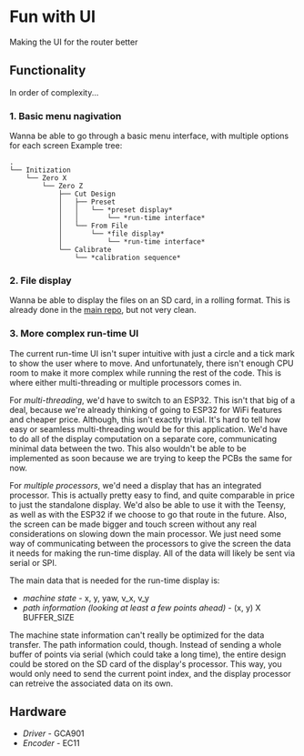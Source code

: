 # Fun with UI
Making the UI for the router better

## Functionality
In order of complexity...
### 1. Basic menu nagivation
Wanna be able to go through a basic menu interface, with multiple options for each screen
Example tree:
```
.
└── Initization
    └── Zero X
        └── Zero Z
            ├── Cut Design
            │   ├── Preset
            │   │   └── *preset display*
            │   │       └── *run-time interface*
            │   └── From File
            │       └── *file display*
            │           └── *run-time interface*
            └── Calibrate
                └── *calibration sequence*
```
### 2. File display
Wanna be able to display the files on an SD card, in a rolling format. This is already done in the [main repo](https://github.com/camchaney/handheld-cnc/blob/ecf91b87ccc00b31abd9c8516a26ed839b1f7e69/main/src/ui/display.cpp#L154), but not very clean.

### 3. More complex run-time UI
The current run-time UI isn't super intuitive with just a circle and a tick mark to show the user where to move. And unfortunately, there isn't enough CPU room to make it more complex while running the rest of the code. This is where either multi-threading or multiple processors comes in.

For *multi-threading*, we'd have to switch to an ESP32. This isn't that big of a deal, because we're already thinking of going to ESP32 for WiFi features and cheaper price. Although, this isn't exactly trivial. It's hard to tell how easy or seamless multi-threading would be for this application. We'd have to do all of the display computation on a separate core, communicating minimal data between the two. This also wouldn't be able to be implemented as soon because we are trying to keep the PCBs the same for now.

For *multiple processors*, we'd need a display that has an integrated processor. This is actually pretty easy to find, and quite comparable in price to just the standalone display. We'd also be able to use it with the Teensy, as well as with the ESP32 if we choose to go that route in the future. Also, the screen can be made bigger and touch screen without any real considerations on slowing down the main processor. We just need some way of communicating between the processors to give the screen the data it needs for making the run-time display. All of the data will likely be sent via serial or SPI.

The main data that is needed for the run-time display is:
- _machine state_ - x, y, yaw, v_x, v_y
- _path information (looking at least a few points ahead)_ - (x, y) X BUFFER_SIZE

The machine state information can't really be optimized for the data transfer. The path information could, though. Instead of sending a whole buffer of points via serial (which could take a long time), the entire design could be stored on the SD card of the display's processor. This way, you would only need to send the current point index, and the display processor can retreive the associated data on its own.

## Hardware
- *Driver* - GCA901
- *Encoder* - EC11
